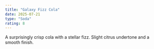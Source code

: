 ```yaml
---
title: "Galaxy Fizz Cola"
date: 2025-07-21
type: "Soda"
rating: 8
---
```


A surprisingly crisp cola with a stellar fizz. Slight citrus undertone and a smooth finish.
